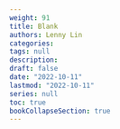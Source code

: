 ```yaml
---
weight: 91
title: Blank
authors: Lenny Lin
categories: 
tags: null
description: 
draft: false
date: "2022-10-11"
lastmod: "2022-10-11"
series: null
toc: true
bookCollapseSection: true
---
```


